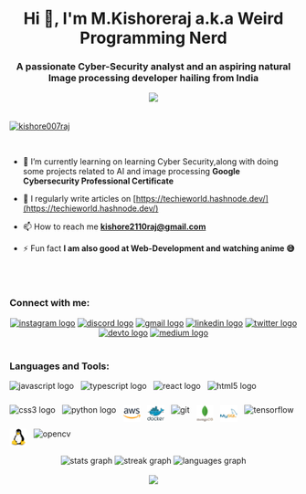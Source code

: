 <h1 align="center">Hi 👋, I'm M.Kishoreraj a.k.a Weird Programming Nerd</h1>
<h3 align="center">A passionate Cyber-Security analyst and an aspiring natural Image processing developer hailing from India</h3>

<div align="center">
  <img src="https://profile-counter.glitch.me/M-Kishoreraj/count.svg?" />
</div>

<br>

<p align="left"> <a href="https://github.com/ryo-ma/github-profile-trophy"><img src="https://github-profile-trophy.vercel.app/?username=kishore007raj" alt="kishore007raj" /></a> </p>


<br>

- 🌱 I’m currently learning on learning Cyber Security,along with doing some projects related to AI and image processing **Google Cybersecurity Professional Certificate**

- 📝 I regularly write articles on [https://techieworld.hashnode.dev/](https://techieworld.hashnode.dev/)

- 📫 How to reach me **kishore2110raj@gmail.com**

- ⚡ Fun fact **I am also good at Web-Development and watching anime 😅**

<br> 


<br> 

<h3 align="left">Connect with me:</h3>
<div align="center">
  <a href="https://instagram.com/yourboi_krish" target="blank"><img src="https://img.shields.io/static/v1?message=Instagram&logo=instagram&label=&color=E4405F&logoColor=white&labelColor=&style=for-the-badge" height="35" alt="instagram logo" /></a>
  <a href="https://discord.com/invite/your-discord-link" target="blank"><img src="https://img.shields.io/static/v1?message=Discord&logo=discord&label=&color=7289DA&logoColor=white&labelColor=&style=for-the-badge" height="35" alt="discord logo" /></a>
  <a href="mailto:kishore2110raj@gmail.com" target="blank"><img src="https://img.shields.io/static/v1?message=Gmail&logo=gmail&label=&color=D14836&logoColor=white&labelColor=&style=for-the-badge" height="35" alt="gmail logo" /></a>
  <a href="https://linkedin.com/in/m-kishoreraj-8a4726282" target="blank"><img src="https://img.shields.io/static/v1?message=LinkedIn&logo=linkedin&label=&color=0077B5&logoColor=white&labelColor=&style=for-the-badge" height="35" alt="linkedin logo" /></a>
  <a href="https://twitter.com/crazy_freak365" target="blank"><img src="https://img.shields.io/static/v1?message=Twitter&logo=twitter&label=&color=1DA1F2&logoColor=white&labelColor=&style=for-the-badge" height="35" alt="twitter logo" /></a>
  <a href="https://dev.to/kishoreraj" target="blank"><img src="https://img.shields.io/static/v1?message=dev.to&logo=dev.to&label=&color=0A0A0A&logoColor=white&labelColor=&style=for-the-badge" height="35" alt="devto logo" /></a>
  <a href="https://medium.com/@kishore2110raj" target="blank"><img src="https://img.shields.io/static/v1?message=Medium&logo=medium&label=&color=12100E&logoColor=white&labelColor=&style=for-the-badge" height="35" alt="medium logo" /></a>
</div>

<br>

<h3 align="left">Languages and Tools:</h3>
<div style="display: flex; flex-wrap: wrap; align-items: center; gap: 12px;">
  <img src="https://cdn.jsdelivr.net/gh/devicons/devicon/icons/javascript/javascript-original.svg" height="30" alt="javascript logo" />
  <img src="https://cdn.jsdelivr.net/gh/devicons/devicon/icons/typescript/typescript-original.svg" height="30" alt="typescript logo" />
  <img src="https://cdn.jsdelivr.net/gh/devicons/devicon/icons/react/react-original.svg" height="30" alt="react logo" />
  <img src="https://cdn.jsdelivr.net/gh/devicons/devicon/icons/html5/html5-original.svg" height="30" alt="html5 logo" />
  <img src="https://cdn.jsdelivr.net/gh/devicons/devicon/icons/css3/css3-original.svg" height="30" alt="css3 logo" />
  <img src="https://cdn.jsdelivr.net/gh/devicons/devicon/icons/python/python-original.svg" height="30" alt="python logo" />
  <img src="https://raw.githubusercontent.com/devicons/devicon/master/icons/amazonwebservices/amazonwebservices-original-wordmark.svg" height="30" alt="aws" />
  <img src="https://raw.githubusercontent.com/devicons/devicon/master/icons/docker/docker-original-wordmark.svg" height="30" alt="docker" />
  <img src="https://www.vectorlogo.zone/logos/git-scm/git-scm-icon.svg" height="30" alt="git" />
  <img src="https://raw.githubusercontent.com/devicons/devicon/master/icons/mongodb/mongodb-original-wordmark.svg" height="30" alt="mongodb" />
  <img src="https://raw.githubusercontent.com/devicons/devicon/master/icons/mysql/mysql-original-wordmark.svg" height="30" alt="mysql" />
  <img src="https://www.vectorlogo.zone/logos/tensorflow/tensorflow-icon.svg" height="30" alt="tensorflow" />
  <img src="https://raw.githubusercontent.com/devicons/devicon/master/icons/linux/linux-original.svg" height="30" alt="linux" />
  <img src="https://www.vectorlogo.zone/logos/opencv/opencv-icon.svg" alt="opencv" height="30"/> 
  
</div>

<br> 

<div align="center">
  <img src="https://github-readme-stats.vercel.app/api?username=M-Kishoreraj&hide_title=false&hide_rank=false&show_icons=true&include_all_commits=true&count_private=true&disable_animations=false&theme=midnight-purple&locale=en&hide_border=false" height="150" alt="stats graph"  />
  <img src="https://streak-stats.demolab.com?user=M-Kishoreraj&locale=en&mode=daily&theme=merko&hide_border=false&border_radius=5" height="150" alt="streak graph"  />
  <img src="https://github-readme-stats.vercel.app/api/top-langs?username=M-Kishoreraj&locale=en&hide_title=false&layout=compact&card_width=320&langs_count=5&theme=merko&hide_border=false" height="150" alt="languages graph"  />
</div>

<br>
<div align ="center">
  <img src="https://github.com/Anmol-Baranwal/Cool-GIFs-For-GitHub/assets/74038190/02293768-9242-47e1-bf8f-d084ba0a2d1d"     width="300">
</div>

